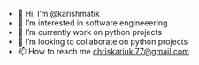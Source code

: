 - 👋 Hi, I’m @karishmatik
- 👀 I’m interested in software engineeering 
- 🌱 I’m currently work on python projects
- 💞️ I’m looking to collaborate on python projects
- 📫 How to reach me chriskariuki77@gmail.com

<!---
karishmatik/karishmatik is a ✨ special ✨ repository because its `README.md` (this file) appears on your GitHub profile.
You can click the Preview link to take a look at your changes.
--->
